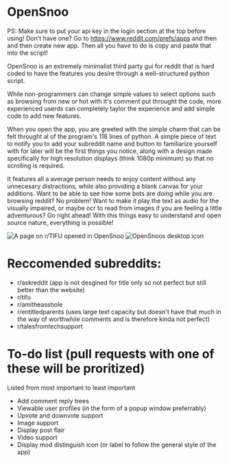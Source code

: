 # OpenSnoo
PS: Make sure to put your api key in the login section at the top before using! Don't have one? Go to https://www.reddit.com/prefs/apps and then and then create new app. Then all you have to do is copy and paste that into the script!

OpenSnoo is an extremely minimalist third party gui for reddit that is hard coded to have the features you desire through a well-structured python script.

While non-programmers can change simple values to select options such as browsing from new or hot with it's comment put throught the code, more experienced userds can completely taylor the experience and add simple code to add new features.

When you open the app, you are greeted with the simple charm that can be felt throught al of the program's 118 lines of python. A simple piece of text to notify you to add your subreddit name and button to familiarize yourself with for later will be the first things you notice, along with a design made specifically for high resolution displays (think 1080p minimum) so that no scrolling is required.

It features all a average person needs to enjoy content without any unnecesary distractions, while also providing a blank canvas for your additions. Want to be able to see how some bots are doing while you are browsing reddit? No problem! Want to make it play the text as audio for the visually impaired, or maybe ocr to read from images if you are feeling a little adventurous? Go right ahead! With this things easy to understand and open source nature, everything is possible!

![A page on r/TIFU opened in OpenSnoo](https://i.ibb.co/4WDTVSY/screenshot-of-usage.jpg)
![OpenSnoos desktop icon](https://i.ibb.co/TtBV1Fv/opensnoo-icon-on-desktop.jpg)

# Reccomended subreddits:
- r/askreddit (app is not desgined for title only so not perfect but still better than the website)
- r/tifu
- r/amitheasshole
- r/entitledparents (uses large text capacity but doesn't have that much in the way of worthwhile comments and is therefore kinda not perfect)
- r/talesfromtechsupport 

# To-do list (pull requests with one of these will be proritized) 

Listed from most important to least important
- Add comment reply trees
- Viewable user profiles (in the form of a popup window preferrably)
- Upvote and downvote support
- Image support
- Display post flair
- Video support
- Display mod distinguish icon (or label to follow the general style of the app)
